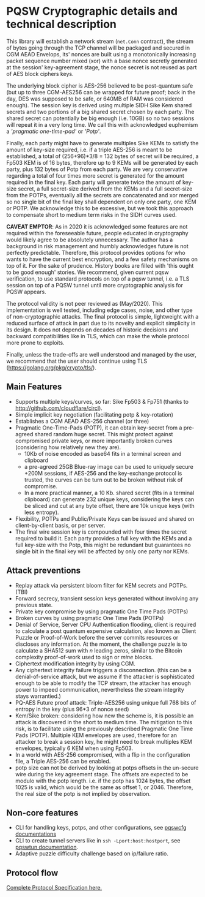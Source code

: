 # PQSW Cryptographic details and technical description

This library will establish a network stream (`net.Conn` contract), the stream of bytes going through the TCP channel 
will be packaged and secured in CGM AEAD Envelops, its' nonces are built using a monotonically increasing packet
sequence number mixed (xor) with a base nonce secretly generated at the session' key-agreement stage, the nonce secret
is not reused as part of AES block ciphers keys.

The underlying block cipher is AES-256 believed to be post-quantum safe (but up to three CGM-AES256 can be wrapped for
future proof; back in the day, DES was supposed to be safe, or 640MB of RAM was considered enough). The session key is
derived using multiple SIDH Sike Kem shared secrets and two portions of a big shared secret chosen by each party.
The shared secret can potentially be big enough (i.e. 10GB) so no two sessions will repeat it in a very long time.
We call this with acknowledged euphemism a _'pragmatic one-time-pad'_ or _'Potp'_.

Finally, each party might have to generate multiples Sike KEMs to satisfy the amount of key-size required, i.e. if a
triple AES-256 is meant to be established, a total of (256+96)*3/8 = 132 bytes of secret will be required, a Fp503 KEM
is of 16 bytes, therefore up to 9 KEMs will be generated by each party, plus 132 bytes of Potp from each party. We are
very conservative regarding a total of four times more secret is generated for the amount required in the final key. 
Each party will generate twice the amount of key-size secret, a full secret-size derived from the KEMs and a full
secret-size from the POTPs, eventually all the secrets are concatenated and xor merged so no single bit of the final key
shall dependent on only one party, one KEM or POTP. We acknowledge this to be excessive, but we took this approach to 
compensate short to medium term risks in the SIDH curves used. 

**CAVEAT EMPTOR**: As in 2020 it is acknowledged some features are not required within the foreseeable future, 
people educated in cryptography would likely agree to be absolutely unnecessary. The author has a background in risk
management and humbly acknowledges future is not perfectly predictable. Therefore, this protocol provides options for
who wants to have the current best encryption, and a few safety mechanisms on top of it. For the sake of prudence.
History books are filled with 'this ought to be good enough' stories. We recommend, given current pqsw verification,
to use standard protocols on top of a pqsw tunnel, i.e. a TLS session on top of a PQSW tunnel until more cryptographic
analysis for PQSW appears.

The protocol validity is not peer reviewed as (May/2020). This implementation is well tested, including edge cases,
noise, and other type of non-cryptographic attacks. The final protocol is simple, lightweight with a reduced surface
of attack in part due to its novelty and explicit simplicity in its design. It does not depends on decades of historic
decisions and backward compatibilities like in TLS, which can make the whole protocol more prone to exploits.

Finally, unless the trade-offs are well understood and managed by the user, we recommend that the user should continue
using TLS (https://golang.org/pkg/crypto/tls/).

## Main Features
- Supports multiple keys/curves, so far: Sike Fp503 & Fp751 (thanks to http://github.com/cloudflare/circl).
- Simple implicit key negotiation (facilitating potp & key-rotation)
- Establishes a CGM AEAD AES-256 channel (or three)
- Pragmatic One-Time-Pads (POTP), it can obtain key-secret from a pre-agreed shared random huge secret. This might
  protect against compromised private keys, or more importantly broken curves (considering how relatively new they are).
  - 10Kb of noise encoded as base64 fits in a terminal screen and clipboard
  - a pre-agreed 25GB Blue-ray image can be used to uniquely secure +200M sessions, if AES-256 and the key-exchange
    protocol is trusted, the curves can be turn out to be broken without risk of compromise.
  - In a more practical manner, a 10 Kb. shared secret (fits in a terminal clipboard) can generate 232 unique keys,
    considering the keys can be sliced and cut at any byte offset, there are 10k unique keys (with less entropy).
- Flexibility, POTPs and Public/Private Keys can be issued and shared on client-by-client basis, or per server.
- The final wire session key is compounded with four times the secret required to build it. Each party provides a full
  key with the KEMs and a full key-size with the Potp, this might be redundant but guarantees no single bit in the final
  key will be affected by only one party nor KEMs.
    
## Attack preventions
  - Replay attack via persistent bloom filter for KEM secrets and POTPs. (TBI)
  - Forward secrecy, transient session keys generated without involving any previous state.
  - Private key compromise by using pragmatic One Time Pads (POTPs)
  - Broken curves by using pragmatic One Time Pads (POTPs)
  - Denial of Service, Server CPU Authentication flooding, client is required to calculate a post quantum expensive 
    calculation, also known as Client Puzzle or Proof-of-Work before the server commits resources or discloses any
    information. At the moment, the challenge puzzle is to calculate a SHA512 sum with _n_ leading zeros, similar to the
    Bitcoin complexity proof-of-work used to sign or _mine_ blocks.
  - Ciphertext modification integrity by using CGM.
  - Any ciphertext integrity failure triggers a disconnection. (this can be a denial-of-service attack, but we assume if
    the attacker is sophisticated enough to be able to modify the TCP stream, the attacker has enough power to impeed 
    communication, nevertheless the stream integrity stays warrantied.)
  - PQ-AES Future proof attack: Triple-AES256 using unique full 768 bits of entropy in the key (plus 96*3 of nonce seed)
  - Kem/Sike broken: considering how new the scheme is, it is possible an attack is discovered in the short to medium 
    time. The mitigation to this risk, is to facilitate using the previously described Pragmatic One Time Pads (POTP).
    Multiple KEM envelopes are used, therefore for an attacker to break a session key, he might need to break multiples
    KEM envelopes, typically 6 KEM when using Fp503.
  - In a world with AES-256 compromised, with a flip in the configuration file, a Triple AES-256 can be enabled.
  - potp size can not be derived by looking at potps offsets in the un-secure wire during the key agreement stage. The
    offsets are expected to be modulo with the potp length. i.e. if the potp has 1024 bytes, the offset 1025 is valid, 
    which would be the same as offset 1, or 2046. Therefore, the real size of the potp is not implied by observation.

## Non-core features
- CLI for handling keys, potps, and other configurations, see [pqswcfg documentations](pqswcfg.md)
- CLI to create tunnel servers like in `ssh -Lport:host:hostport`, see [pqswtun documentation](pqswtun.md).
- Adaptive puzzle difficulty challenge based on ip/failure ratio.

## Protocol flow
[Complete Protocol Specification here.](protocol.md)
